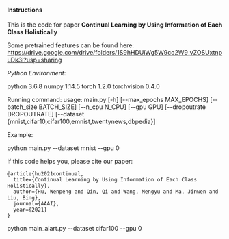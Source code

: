 #### Instructions

This is the code for paper  **Continual Learning by Using Information of Each Class Holistically**

Some pretrained features can be found here: https://drive.google.com/drive/folders/1S9hHDUiWg5W9co2W9_vZOSUxtnpuDk3i?usp=sharing

*Python Environment*:

python                            3.6.8
numpy                            1.14.5
torch                               1.2.0
torchvision                     0.4.0

Running command:
usage: main.py [-h] [--max_epochs MAX_EPOCHS] [--batch_size BATCH_SIZE]
               [--n_cpu N_CPU] [--gpu GPU] [--dropoutrate DROPOUTRATE]
               [--dataset 	  {mnist,cifar10,cifar100,emnist,twentynews,dbpedia}]

Example: 

python main.py --dataset mnist --gpu 0



 If this code helps you, please cite our paper:

```bibex
@article{hu2021continual,
  title={Continual Learning by Using Information of Each Class Holistically},
  author={Hu, Wenpeng and Qin, Qi and Wang, Mengyu and Ma, Jinwen and Liu, Bing},
  journal={AAAI},
  year={2021}
}
```


python main_aiart.py --dataset cifar100 --gpu 0


